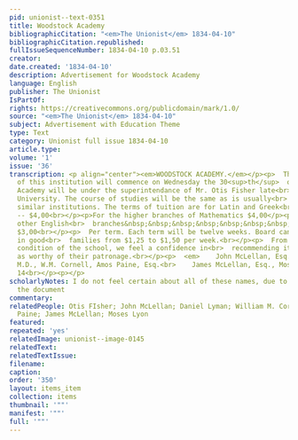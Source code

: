 ```yaml
---
pid: unionist--text-0351
title: Woodstock Academy
bibliographicCitation: "<em>The Unionist</em> 1834-04-10"
bibliographicCitation.republished: 
fullIssueSequenceNumber: 1834-04-10 p.03.51
creator: 
date.created: '1834-04-10'
description: Advertisement for Woodstock Academy
language: English
publisher: The Unionist
IsPartOf: 
rights: https://creativecommons.org/publicdomain/mark/1.0/
source: "<em>The Unionist</em> 1834-04-10"
subject: Advertisement with Education Theme
type: Text
category: Unionist full issue 1834-04-10
article.type: 
volume: '1'
issue: '36'
transcription: <p align="center"><em>WOODSTOCK ACADEMY.</em></p><p>  The fall term
  of this institution will commence on Wednesday the 30<sup>th</sup>  of Oct. The
  Academy will be under the superintendance of Mr. Otis Fisher late<br>  of Brown
  University. The course of studies will be the same as is usually<br>  pursued in
  similar institutions. The terms of tuition are for Latin and Greek<br>  languages
  -- $4,00<br></p><p>For the higher branches of Mathematics $4,00</p><p>  And for
  other English<br>  branches&nbsp;&nbsp;&nbsp;&nbsp;&nbsp;&nbsp;&nbsp;&nbsp;&nbsp;
  $3,00<br></p><p>  Per term. Each term will be twelve weeks. Board can be obtained
  in good<br>  families from $1,25 to $1,50 per week.<br></p><p>  From the late flourishing
  condition of the school, we feel a confidence in<br>  recommending it to the public
  as worthy of their patronage.<br></p><p>  <em>    John McLellan, Esq., Daniel Lyman,
  M.D., W.M. Cornell, Amos Paine, Esq.<br>    James McLellan, Esq., Moses Lyon,<br>  </em>  Trustees&nbsp;&nbsp;&nbsp;&nbsp;&nbsp;&nbsp;&nbsp;&nbsp;&nbsp;&nbsp;&nbsp;&nbsp;&nbsp;&nbsp;&nbsp;&nbsp;&nbsp;&nbsp;&nbsp;&nbsp;&nbsp;&nbsp;&nbsp;&nbsp;&nbsp;&nbsp;&nbsp;&nbsp;&nbsp;&nbsp;&nbsp;&nbsp;&nbsp;&nbsp;&nbsp;&nbsp;&nbsp;&nbsp;<br>  &nbsp;&nbsp;&nbsp;&nbsp;&nbsp;&nbsp;&nbsp;&nbsp;&nbsp;&nbsp;&nbsp;
  14<br></p><p></p>
scholarlyNotes: I do not feel certain about all of these names, due to fuzziness of
  the document
commentary: 
relatedPeople: Otis FIsher; John McLellan; Daniel Lyman; William M. Cornell; Amos
  Paine; James McLellan; Moses Lyon
featured: 
repeated: 'yes'
relatedImage: unionist--image-0145
relatedText: 
relatedTextIssue: 
filename: 
caption: 
order: '350'
layout: items_item
collection: items
thumbnail: '""'
manifest: '""'
full: '""'
---
```

